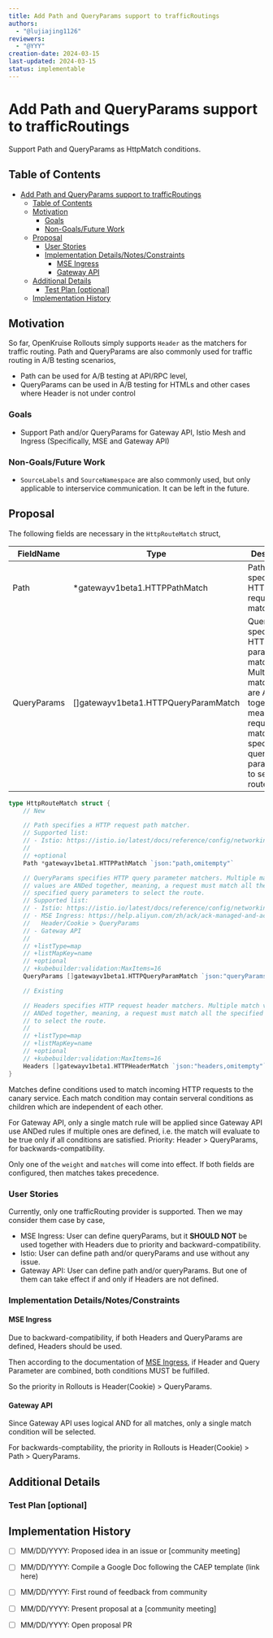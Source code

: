 ```yaml
---
title: Add Path and QueryParams support to trafficRoutings
authors:
  - "@lujiajing1126"
reviewers:
  - "@YYY"
creation-date: 2024-03-15
last-updated: 2024-03-15
status: implementable
---
```


# Add Path and QueryParams support to trafficRoutings

Support Path and QueryParams as HttpMatch conditions.

## Table of Contents

- [Add Path and QueryParams support to trafficRoutings](#add-path-and-queryparams-support-to-trafficroutings)
  - [Table of Contents](#table-of-contents)
  - [Motivation](#motivation)
    - [Goals](#goals)
    - [Non-Goals/Future Work](#non-goalsfuture-work)
  - [Proposal](#proposal)
    - [User Stories](#user-stories)
    - [Implementation Details/Notes/Constraints](#implementation-detailsnotesconstraints)
	  - [MSE Ingress](#mse-ingress)
	  - [Gateway API](#gateway-api)
  - [Additional Details](#additional-details)
    - [Test Plan [optional]](#test-plan-optional)
  - [Implementation History](#implementation-history)

## Motivation

So far, OpenKruise Rollouts simply supports `Header` as the matchers for traffic routing. Path and QueryParams are also commonly used for traffic routing in A/B testing scenarios,

- Path can be used for A/B testing at API/RPC level,
- QueryParams can be used in A/B testing for HTMLs and other cases where Header is not under control

### Goals

- Support Path and/or QueryParams for Gateway API, Istio Mesh and Ingress (Specifically, MSE and Gateway API)

### Non-Goals/Future Work

- `SourceLabels` and `SourceNamespace` are also commonly used, but only applicable to interservice communication. It can be left in the future.

## Proposal

The following fields are necessary in the `HttpRouteMatch` struct,

| FieldName | Type | Description |
| --------- | ---- | ----------- |
| Path | *gatewayv1beta1.HTTPPathMatch | Path specifies a HTTP request path matcher. |
| QueryParams | []gatewayv1beta1.HTTPQueryParamMatch | QueryParams specifies HTTP query parameter matchers. Multiple match values are ANDed together, meaning, a request must match all the specified query parameters to select the route. |

```go
type HttpRouteMatch struct {
	// New

	// Path specifies a HTTP request path matcher.
	// Supported list:
	// - Istio: https://istio.io/latest/docs/reference/config/networking/virtual-service/#HTTPMatchRequest
	//
	// +optional
	Path *gatewayv1beta1.HTTPPathMatch `json:"path,omitempty"`

	// QueryParams specifies HTTP query parameter matchers. Multiple match
	// values are ANDed together, meaning, a request must match all the
	// specified query parameters to select the route.
	// Supported list:
	// - Istio: https://istio.io/latest/docs/reference/config/networking/virtual-service/#HTTPMatchRequest
	// - MSE Ingress: https://help.aliyun.com/zh/ack/ack-managed-and-ack-dedicated/user-guide/annotations-supported-by-mse-ingress-gateways-1
	//   Header/Cookie > QueryParams
	// - Gateway API
	//
	// +listType=map
	// +listMapKey=name
	// +optional
	// +kubebuilder:validation:MaxItems=16
	QueryParams []gatewayv1beta1.HTTPQueryParamMatch `json:"queryParams,omitempty"`

	// Existing

	// Headers specifies HTTP request header matchers. Multiple match values are
	// ANDed together, meaning, a request must match all the specified headers
	// to select the route.
	//
	// +listType=map
	// +listMapKey=name
	// +optional
	// +kubebuilder:validation:MaxItems=16
	Headers []gatewayv1beta1.HTTPHeaderMatch `json:"headers,omitempty"`
}
```

Matches define conditions used to match incoming HTTP requests to the canary service. Each match condition may contain serveral conditions as children which are independent of each other.

For Gateway API, only a single match rule will be applied since Gateway API use ANDed rules if multiple ones are defined, i.e. the match will evaluate to be true only if all conditions are satisfied. Priority: Header > QueryParams, for backwards-compatibility.

Only one of the `weight` and `matches` will come into effect. If both fields are configured, then matches takes precedence.

### User Stories

Currently, only one trafficRouting provider is supported. Then we may consider them case by case,

- MSE Ingress: User can define queryParams, but it **SHOULD NOT** be used together with Headers due to priority and backward-compatibility.
- Istio: User can define path and/or queryParams and use without any issue.
- Gateway API: User can define path and/or queryParams. But one of them can take effect if and only if Headers are not defined.

### Implementation Details/Notes/Constraints

#### MSE Ingress

Due to backward-compatibility, if both Headers and QueryParams are defined, Headers should be used.

Then according to the documentation of [MSE Ingress](https://help.aliyun.com/zh/ack/ack-managed-and-ack-dedicated/user-guide/advanced-usage-of-mse-ingress?spm=a2c4g.11186623.0.0.58a26dc4q4GCmn#p-qar-ac2-lvw), if Header and Query Parameter are combined, both conditions MUST be fulfilled.

So the priority in Rollouts is Header(Cookie) > QueryParams.

#### Gateway API

Since Gateway API uses logical AND for all matches, only a single match condition will be selected.

For backwards-comptability, the priority in Rollouts is Header(Cookie) > Path > QueryParams.

## Additional Details

### Test Plan [optional]

## Implementation History

- [ ] MM/DD/YYYY: Proposed idea in an issue or [community meeting]
- [ ] MM/DD/YYYY: Compile a Google Doc following the CAEP template (link here)
- [ ] MM/DD/YYYY: First round of feedback from community
- [ ] MM/DD/YYYY: Present proposal at a [community meeting]
- [ ] MM/DD/YYYY: Open proposal PR

